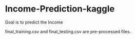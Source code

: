 # Income-Prediction-kaggle
Goal is to predict the Income 

final_training.csv and final_testing.csv are pre-processed files.
